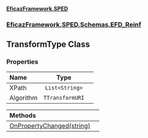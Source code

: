 #### [EficazFramework.SPED](EficazFrameworkSPED.md 'EficazFramework SPED')
### [EficazFramework.SPED.Schemas.EFD_Reinf](EficazFramework.SPED.Schemas.EFD_Reinf.md 'EficazFramework.SPED.Schemas.EFD_Reinf')

## TransformType Class
### Properties

| Name | Type | |
| :--- | :---: | :--- |
| XPath | `List<String>` |  |
| Algorithm | `TTransformURI` |  |

| Methods | |
| :--- | :--- |
| [OnPropertyChanged(string)](EficazFramework.SPED.Schemas.EFD_Reinf/TransformType/OnPropertyChanged(string).md 'EficazFramework.SPED.Schemas.EFD_Reinf.TransformType.OnPropertyChanged(string)') | |
